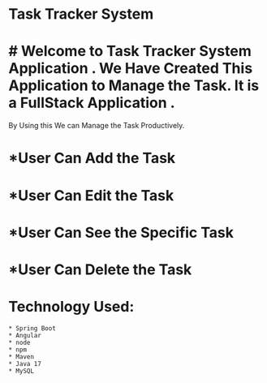 # Task Tracker System 

# # Welcome to Task Tracker System Application . We Have Created This Application to Manage the Task. It is a FullStack Application .

By Using this We can Manage the Task Productively.

 # *User Can Add the Task

 # *User Can Edit the Task

 # *User Can See the Specific Task

 # *User Can Delete the Task




# Technology Used:
    * Spring Boot 
    * Angular
    * node
    * npm 
    * Maven
    * Java 17 
    * MySQL

